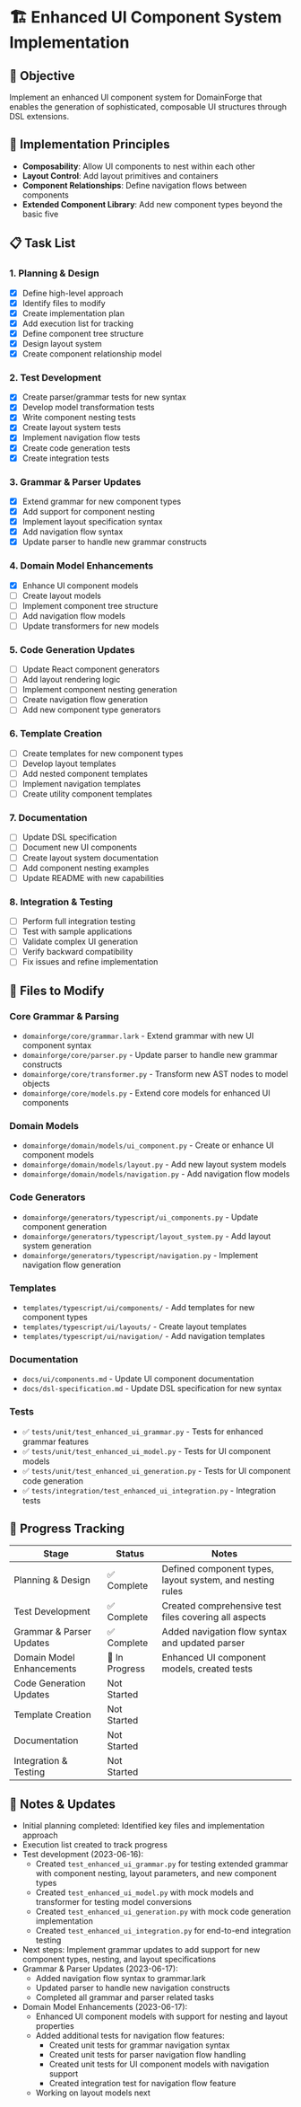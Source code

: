 # 🏗️ Enhanced UI Component System Implementation

## 🎯 Objective
Implement an enhanced UI component system for DomainForge that enables the generation of sophisticated, composable UI structures through DSL extensions.

## 🧩 Implementation Principles
- **Composability**: Allow UI components to nest within each other
- **Layout Control**: Add layout primitives and containers
- **Component Relationships**: Define navigation flows between components
- **Extended Component Library**: Add new component types beyond the basic five

## 📋 Task List

### 1. Planning & Design
- [x] Define high-level approach
- [x] Identify files to modify
- [x] Create implementation plan
- [x] Add execution list for tracking
- [x] Define component tree structure
- [x] Design layout system
- [x] Create component relationship model

### 2. Test Development
- [x] Create parser/grammar tests for new syntax
- [x] Develop model transformation tests
- [x] Write component nesting tests
- [x] Create layout system tests
- [x] Implement navigation flow tests
- [x] Create code generation tests
- [x] Create integration tests

### 3. Grammar & Parser Updates
- [x] Extend grammar for new component types
- [x] Add support for component nesting
- [x] Implement layout specification syntax
- [x] Add navigation flow syntax
- [x] Update parser to handle new grammar constructs

### 4. Domain Model Enhancements
- [x] Enhance UI component models
- [ ] Create layout models
- [ ] Implement component tree structure
- [ ] Add navigation flow models
- [ ] Update transformers for new models

### 5. Code Generation Updates
- [ ] Update React component generators
- [ ] Add layout rendering logic
- [ ] Implement component nesting generation
- [ ] Create navigation flow generation
- [ ] Add new component type generators

### 6. Template Creation
- [ ] Create templates for new component types
- [ ] Develop layout templates
- [ ] Add nested component templates
- [ ] Implement navigation templates
- [ ] Create utility component templates

### 7. Documentation
- [ ] Update DSL specification
- [ ] Document new UI components
- [ ] Create layout system documentation
- [ ] Add component nesting examples
- [ ] Update README with new capabilities

### 8. Integration & Testing
- [ ] Perform full integration testing
- [ ] Test with sample applications
- [ ] Validate complex UI generation
- [ ] Verify backward compatibility
- [ ] Fix issues and refine implementation

## 🔨 Files to Modify

### Core Grammar & Parsing
- `domainforge/core/grammar.lark` - Extend grammar with new UI component syntax
- `domainforge/core/parser.py` - Update parser to handle new grammar constructs
- `domainforge/core/transformer.py` - Transform new AST nodes to model objects
- `domainforge/core/models.py` - Extend core models for enhanced UI components

### Domain Models
- `domainforge/domain/models/ui_component.py` - Create or enhance UI component models
- `domainforge/domain/models/layout.py` - Add new layout system models
- `domainforge/domain/models/navigation.py` - Add navigation flow models

### Code Generators
- `domainforge/generators/typescript/ui_components.py` - Update component generation
- `domainforge/generators/typescript/layout_system.py` - Add layout system generation
- `domainforge/generators/typescript/navigation.py` - Implement navigation flow generation

### Templates
- `templates/typescript/ui/components/` - Add templates for new component types
- `templates/typescript/ui/layouts/` - Create layout templates
- `templates/typescript/ui/navigation/` - Add navigation templates

### Documentation
- `docs/ui/components.md` - Update UI component documentation
- `docs/dsl-specification.md` - Update DSL specification for new syntax

### Tests
- ✅ `tests/unit/test_enhanced_ui_grammar.py` - Tests for enhanced grammar features
- ✅ `tests/unit/test_enhanced_ui_model.py` - Tests for UI component models
- ✅ `tests/unit/test_enhanced_ui_generation.py` - Tests for UI component code generation
- ✅ `tests/integration/test_enhanced_ui_integration.py` - Integration tests

## 🔄 Progress Tracking

| Stage | Status | Notes |
|-------|--------|-------|
| Planning & Design | ✅ Complete | Defined component types, layout system, and nesting rules |
| Test Development | ✅ Complete | Created comprehensive test files covering all aspects |
| Grammar & Parser Updates | ✅ Complete | Added navigation flow syntax and updated parser |
| Domain Model Enhancements | 🔶 In Progress | Enhanced UI component models, created tests |
| Code Generation Updates | Not Started | |
| Template Creation | Not Started | |
| Documentation | Not Started | |
| Integration & Testing | Not Started | |

## 📝 Notes & Updates

- Initial planning completed: Identified key files and implementation approach
- Execution list created to track progress
- Test development (2023-06-16):
  - Created `test_enhanced_ui_grammar.py` for testing extended grammar with component nesting, layout parameters, and new component types
  - Created `test_enhanced_ui_model.py` with mock models and transformer for testing model conversions
  - Created `test_enhanced_ui_generation.py` with mock code generation implementation
  - Created `test_enhanced_ui_integration.py` for end-to-end integration testing
- Next steps: Implement grammar updates to add support for new component types, nesting, and layout specifications
- Grammar & Parser Updates (2023-06-17):
  - Added navigation flow syntax to grammar.lark
  - Updated parser to handle new navigation constructs
  - Completed all grammar and parser related tasks
- Domain Model Enhancements (2023-06-17):
  - Enhanced UI component models with support for nesting and layout properties
  - Added additional tests for navigation flow features:
    - Created unit tests for grammar navigation syntax
    - Created unit tests for parser navigation flow handling
    - Created unit tests for UI component models with navigation support
    - Created integration test for navigation flow feature
  - Working on layout models next
